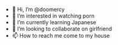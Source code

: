 - 👋 Hi, I’m @doomercy
- 👀 I’m interested in watching porn
- 🌱 I’m currently learning Japanese
- 💞️ I’m looking to collaborate on girlfriend
- 📫 How to reach me come to my house

<!---
doomercy/doomercy is a ✨ special ✨ repository because its `README.md` (this file) appears on your GitHub profile.
You can click the Preview link to take a look at your changes.
--->
